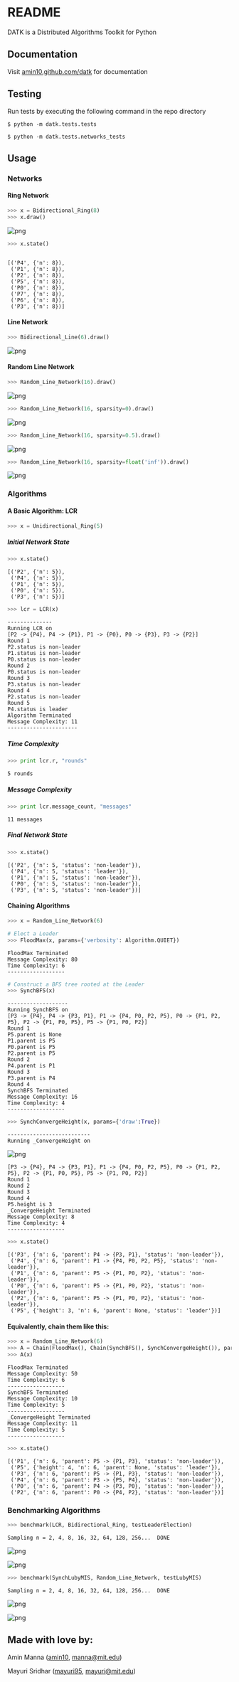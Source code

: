 # README

DATK is a Distributed Algorithms Toolkit for Python


## Documentation

Visit [amin10.github.com/datk](http://amin10.github.io/datk/) for documentation


## Testing

Run tests by executing the following command in the repo directory

    $ python -m datk.tests.tests

    $ python -m datk.tests.networks_tests


## Usage

### Networks

#### Ring Network


```python
>>> x = Bidirectional_Ring(8)
>>> x.draw()
```

![png](readme/output_3_0.png)

```python
>>> x.state()
```

<div>
<pre><code>
[('P4', {'n': 8}),
 ('P1', {'n': 8}),
 ('P2', {'n': 8}),
 ('P5', {'n': 8}),
 ('P0', {'n': 8}),
 ('P7', {'n': 8}),
 ('P6', {'n': 8}),
 ('P3', {'n': 8})]
</code></pre>
<div>

#### Line Network

```python
>>> Bidirectional_Line(6).draw()
```

![png](readme/output_6_0.png)


#### Random Line Network

```python
>>> Random_Line_Network(16).draw()
```

![png](readme/output_8_0.png)

```python
>>> Random_Line_Network(16, sparsity=0).draw()
```

![png](readme/output_9_0.png)

```python
>>> Random_Line_Network(16, sparsity=0.5).draw()
```

![png](readme/output_10_0.png)

```python
>>> Random_Line_Network(16, sparsity=float('inf')).draw()
```

![png](readme/output_11_0.png)


### Algorithms

#### A Basic Algorithm: LCR

```python
>>> x = Unidirectional_Ring(5)
```

##### Initial Network State

```python
>>> x.state()
```

    [('P2', {'n': 5}),
     ('P4', {'n': 5}),
     ('P1', {'n': 5}),
     ('P0', {'n': 5}),
     ('P3', {'n': 5})]

<!-- -->

```python
>>> lcr = LCR(x)
```

    --------------
    Running LCR on
    [P2 -> {P4}, P4 -> {P1}, P1 -> {P0}, P0 -> {P3}, P3 -> {P2}]
    Round 1
    P2.status is non-leader
    P1.status is non-leader
    P0.status is non-leader
    Round 2
    P0.status is non-leader
    Round 3
    P3.status is non-leader
    Round 4
    P2.status is non-leader
    Round 5
    P4.status is leader
    Algorithm Terminated
    Message Complexity: 11
    ----------------------


##### Time Complexity

```python
>>> print lcr.r, "rounds"
```

    5 rounds


##### Message Complexity

```python
>>> print lcr.message_count, "messages"
```

    11 messages


##### Final Network State

```python
>>> x.state()
```


    [('P2', {'n': 5, 'status': 'non-leader'}),
     ('P4', {'n': 5, 'status': 'leader'}),
     ('P1', {'n': 5, 'status': 'non-leader'}),
     ('P0', {'n': 5, 'status': 'non-leader'}),
     ('P3', {'n': 5, 'status': 'non-leader'})]


#### Chaining Algorithms

```python
>>> x = Random_Line_Network(6)
```

<!-- -->

```python
# Elect a Leader
>>> FloodMax(x, params={'verbosity': Algorithm.QUIET})
```

    FloodMax Terminated
    Message Complexity: 80
    Time Complexity: 6
    ------------------

<!-- -->

```python
# Construct a BFS tree rooted at the Leader 
>>> SynchBFS(x)
```

    -------------------
    Running SynchBFS on
    [P3 -> {P4}, P4 -> {P3, P1}, P1 -> {P4, P0, P2, P5}, P0 -> {P1, P2, P5}, P2 -> {P1, P0, P5}, P5 -> {P1, P0, P2}]
    Round 1
    P5.parent is None
    P1.parent is P5
    P0.parent is P5
    P2.parent is P5
    Round 2
    P4.parent is P1
    Round 3
    P3.parent is P4
    Round 4
    SynchBFS Terminated
    Message Complexity: 16
    Time Complexity: 4
    ------------------

<!-- -->

```python
>>> SynchConvergeHeight(x, params={'draw':True})
```

    --------------------------
    Running _ConvergeHeight on


![png](readme/output_28_1.png)


    [P3 -> {P4}, P4 -> {P3, P1}, P1 -> {P4, P0, P2, P5}, P0 -> {P1, P2, P5}, P2 -> {P1, P0, P5}, P5 -> {P1, P0, P2}]
    Round 1
    Round 2
    Round 3
    Round 4
    P5.height is 3
    _ConvergeHeight Terminated
    Message Complexity: 8
    Time Complexity: 4
    ------------------

<!-- -->

```python
>>> x.state()
```

    [('P3', {'n': 6, 'parent': P4 -> {P3, P1}, 'status': 'non-leader'}),
     ('P4', {'n': 6, 'parent': P1 -> {P4, P0, P2, P5}, 'status': 'non-leader'}),
     ('P1', {'n': 6, 'parent': P5 -> {P1, P0, P2}, 'status': 'non-leader'}),
     ('P0', {'n': 6, 'parent': P5 -> {P1, P0, P2}, 'status': 'non-leader'}),
     ('P2', {'n': 6, 'parent': P5 -> {P1, P0, P2}, 'status': 'non-leader'}),
     ('P5', {'height': 3, 'n': 6, 'parent': None, 'status': 'leader'})]



#### Equivalently, chain them like this:

```python
>>> x = Random_Line_Network(6)
>>> A = Chain(FloodMax(), Chain(SynchBFS(), SynchConvergeHeight()), params={'verbosity':Algorithm.QUIET})
>>> A(x)
```

    FloodMax Terminated
    Message Complexity: 50
    Time Complexity: 6
    ------------------
    SynchBFS Terminated
    Message Complexity: 10
    Time Complexity: 5
    ------------------
    _ConvergeHeight Terminated
    Message Complexity: 11
    Time Complexity: 5
    ------------------

<!-- -->

```python
>>> x.state()
```

    [('P1', {'n': 6, 'parent': P5 -> {P1, P3}, 'status': 'non-leader'}),
     ('P5', {'height': 4, 'n': 6, 'parent': None, 'status': 'leader'}),
     ('P3', {'n': 6, 'parent': P5 -> {P1, P3}, 'status': 'non-leader'}),
     ('P4', {'n': 6, 'parent': P3 -> {P5, P4}, 'status': 'non-leader'}),
     ('P0', {'n': 6, 'parent': P4 -> {P3, P0}, 'status': 'non-leader'}),
     ('P2', {'n': 6, 'parent': P0 -> {P4, P2}, 'status': 'non-leader'})]



### Benchmarking Algorithms

```python
>>> benchmark(LCR, Bidirectional_Ring, testLeaderElection)
```

    Sampling n = 2, 4, 8, 16, 32, 64, 128, 256...  DONE


![png](readme/output_35_1.png)



![png](readme/output_35_2.png)


```python
>>> benchmark(SynchLubyMIS, Random_Line_Network, testLubyMIS)
```

    Sampling n = 2, 4, 8, 16, 32, 64, 128, 256...  DONE


![png](readme/output_34_1.png)


![png](readme/output_34_2.png)


## Made with love by:

Amin Manna ([amin10][amin_gh], [manna@mit.edu][amin_email])

Mayuri Sridhar ([mayuri95][mayuri_gh], [mayuri@mit.edu][mayuri_email])

[amin_email]:mailto:manna@mit.edu
[amin_gh]:http://github.com/amin10
[mayuri_email]:mailto:mayuri@mit.edu
[mayuri_gh]:http://github.com/mayuri95